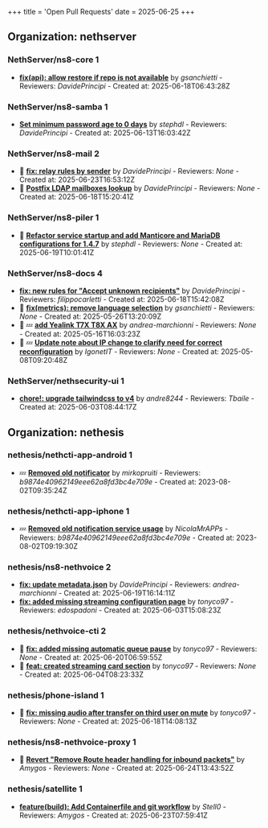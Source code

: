 +++
title = 'Open Pull Requests'
date = 2025-06-25
+++

## Organization: nethserver

### NethServer/ns8-core 1 

-   **[fix(api): allow restore if repo is not available](https://github.com/NethServer/ns8-core/pull/904)** by *gsanchietti* - Reviewers: *DavidePrincipi* - Created at: 2025-06-18T06:43:28Z

### NethServer/ns8-samba 1 

-   **[Set minimum password age to 0 days](https://github.com/NethServer/ns8-samba/pull/107)** by *stephdl* - Reviewers: *DavidePrincipi* - Created at: 2025-06-13T16:03:42Z

### NethServer/ns8-mail 2 

- :eyes:  **[fix: relay rules by sender](https://github.com/NethServer/ns8-mail/pull/186)** by *DavidePrincipi* - Reviewers: *None* - Created at: 2025-06-23T16:53:12Z
- :eyes:  **[Postfix LDAP mailboxes lookup](https://github.com/NethServer/ns8-mail/pull/184)** by *DavidePrincipi* - Reviewers: *None* - Created at: 2025-06-18T15:20:41Z

### NethServer/ns8-piler 1 

- :eyes:  **[Refactor service startup and add Manticore and MariaDB configurations for 1.4.7](https://github.com/NethServer/ns8-piler/pull/34)** by *stephdl* - Reviewers: *None* - Created at: 2025-06-19T10:01:41Z

### NethServer/ns8-docs 4 

-   **[fix: new rules for "Accept unknown recipients"](https://github.com/NethServer/ns8-docs/pull/173)** by *DavidePrincipi* - Reviewers: *filippocarletti* - Created at: 2025-06-18T15:42:08Z
- :eyes:  **[fix(metrics): remove language selection](https://github.com/NethServer/ns8-docs/pull/167)** by *gsanchietti* - Reviewers: *None* - Created at: 2025-05-26T13:20:09Z
- :eyes: :zzz: **[add Yealink T7X T8X AX](https://github.com/NethServer/ns8-docs/pull/165)** by *andrea-marchionni* - Reviewers: *None* - Created at: 2025-05-16T16:03:23Z
- :eyes: :zzz: **[Update note about IP change to clarify need for correct reconfiguration](https://github.com/NethServer/ns8-docs/pull/164)** by *IgonetIT* - Reviewers: *None* - Created at: 2025-05-08T09:20:48Z

### NethServer/nethsecurity-ui 1 

-   **[chore!: upgrade tailwindcss to v4](https://github.com/NethServer/nethsecurity-ui/pull/570)** by *andre8244* - Reviewers: *Tbaile* - Created at: 2025-06-03T08:44:17Z

## Organization: nethesis

### nethesis/nethcti-app-android 1 

-  :zzz: **[Removed old notificator](https://github.com/nethesis/nethcti-app-android/pull/30)** by *mirkopruiti* - Reviewers: *b9874e40962149eee62a8fd3bc4e709e* - Created at: 2023-08-02T09:35:24Z

### nethesis/nethcti-app-iphone 1 

-  :zzz: **[Removed old notification service usage](https://github.com/nethesis/nethcti-app-iphone/pull/37)** by *NicolaMrAPPs* - Reviewers: *b9874e40962149eee62a8fd3bc4e709e* - Created at: 2023-08-02T09:19:30Z

### nethesis/ns8-nethvoice 2 

-   **[fix: update metadata.json](https://github.com/nethesis/ns8-nethvoice/pull/483)** by *DavidePrincipi* - Reviewers: *andrea-marchionni* - Created at: 2025-06-19T16:14:11Z
-   **[fix: added missing streaming configuration page](https://github.com/nethesis/ns8-nethvoice/pull/462)** by *tonyco97* - Reviewers: *edospadoni* - Created at: 2025-06-03T15:08:23Z

### nethesis/nethvoice-cti 2 

- :eyes:  **[fix: added missing automatic queue pause](https://github.com/nethesis/nethvoice-cti/pull/313)** by *tonyco97* - Reviewers: *None* - Created at: 2025-06-20T06:59:55Z
- :eyes:  **[feat: created streaming card section](https://github.com/nethesis/nethvoice-cti/pull/307)** by *tonyco97* - Reviewers: *None* - Created at: 2025-06-04T08:23:33Z

### nethesis/phone-island 1 

- :eyes:  **[fix: missing audio after transfer on third user on mute](https://github.com/nethesis/phone-island/pull/101)** by *tonyco97* - Reviewers: *None* - Created at: 2025-06-18T14:08:13Z

### nethesis/ns8-nethvoice-proxy 1 

- :eyes:  **[Revert "Remove Route header handling for inbound packets"](https://github.com/nethesis/ns8-nethvoice-proxy/pull/69)** by *Amygos* - Reviewers: *None* - Created at: 2025-06-24T13:43:52Z

### nethesis/satellite 1 

-   **[feature(build): Add Containerfile and git workflow](https://github.com/nethesis/satellite/pull/1)** by *Stell0* - Reviewers: *Amygos* - Created at: 2025-06-23T07:59:41Z


